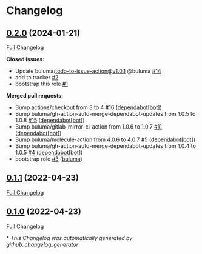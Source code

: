 # Changelog

## [0.2.0](https://github.com/buluma/ansible-role-openjdk/tree/0.2.0) (2024-01-21)

[Full Changelog](https://github.com/buluma/ansible-role-openjdk/compare/0.1.1...0.2.0)

**Closed issues:**

- Update buluma/todo-to-issue-action@v1.0.1 @buluma [\#14](https://github.com/buluma/ansible-role-openjdk/issues/14)
- add to tracker [\#2](https://github.com/buluma/ansible-role-openjdk/issues/2)
- bootstrap this role [\#1](https://github.com/buluma/ansible-role-openjdk/issues/1)

**Merged pull requests:**

- Bump actions/checkout from 3 to 4 [\#16](https://github.com/buluma/ansible-role-openjdk/pull/16) ([dependabot[bot]](https://github.com/apps/dependabot))
- Bump buluma/gh-action-auto-merge-dependabot-updates from 1.0.5 to 1.0.8 [\#15](https://github.com/buluma/ansible-role-openjdk/pull/15) ([dependabot[bot]](https://github.com/apps/dependabot))
- Bump buluma/gitlab-mirror-ci-action from 1.0.6 to 1.0.7 [\#11](https://github.com/buluma/ansible-role-openjdk/pull/11) ([dependabot[bot]](https://github.com/apps/dependabot))
- Bump buluma/molecule-action from 4.0.6 to 4.0.7 [\#5](https://github.com/buluma/ansible-role-openjdk/pull/5) ([dependabot[bot]](https://github.com/apps/dependabot))
- Bump buluma/gh-action-auto-merge-dependabot-updates from 1.0.4 to 1.0.5 [\#4](https://github.com/buluma/ansible-role-openjdk/pull/4) ([dependabot[bot]](https://github.com/apps/dependabot))
- bootstrap role [\#3](https://github.com/buluma/ansible-role-openjdk/pull/3) ([buluma](https://github.com/buluma))

## [0.1.1](https://github.com/buluma/ansible-role-openjdk/tree/0.1.1) (2022-04-23)

[Full Changelog](https://github.com/buluma/ansible-role-openjdk/compare/0.1.0...0.1.1)

## [0.1.0](https://github.com/buluma/ansible-role-openjdk/tree/0.1.0) (2022-04-23)

[Full Changelog](https://github.com/buluma/ansible-role-openjdk/compare/b84732f73d0db8ede25b1842ab88c19dc654b23f...0.1.0)



\* *This Changelog was automatically generated by [github_changelog_generator](https://github.com/github-changelog-generator/github-changelog-generator)*
